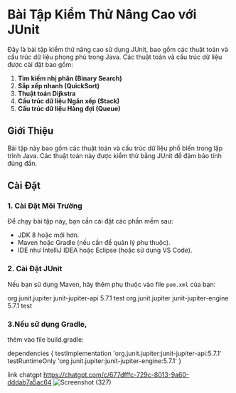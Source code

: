 # Bài Tập Kiểm Thử Nâng Cao với JUnit

Đây là bài tập kiểm thử nâng cao sử dụng JUnit, bao gồm các thuật toán và cấu trúc dữ liệu phong phú trong Java. Các thuật toán và cấu trúc dữ liệu được cài đặt bao gồm:

1. **Tìm kiếm nhị phân (Binary Search)**
2. **Sắp xếp nhanh (QuickSort)**
3. **Thuật toán Dijkstra**
4. **Cấu trúc dữ liệu Ngăn xếp (Stack)**
5. **Cấu trúc dữ liệu Hàng đợi (Queue)**

## Giới Thiệu

Bài tập này bao gồm các thuật toán và cấu trúc dữ liệu phổ biến trong lập trình Java. Các thuật toán này được kiểm thử bằng JUnit để đảm bảo tính đúng đắn.

## Cài Đặt

### 1. Cài Đặt Môi Trường

Để chạy bài tập này, bạn cần cài đặt các phần mềm sau:

- JDK 8 hoặc mới hơn.
- Maven hoặc Gradle (nếu cần để quản lý phụ thuộc).
- IDE như IntelliJ IDEA hoặc Eclipse (hoặc sử dụng VS Code).

### 2. Cài Đặt JUnit

Nếu bạn sử dụng Maven, hãy thêm phụ thuộc vào file `pom.xml` của bạn:


<dependencies>
    <dependency>
        <groupId>org.junit.jupiter</groupId>
        <artifactId>junit-jupiter-api</artifactId>
        <version>5.7.1</version>
        <scope>test</scope>
    </dependency>
    <dependency>
        <groupId>org.junit.jupiter</groupId>
        <artifactId>junit-jupiter-engine</artifactId>
        <version>5.7.1</version>
        <scope>test</scope>
    </dependency>
</dependencies>


### 3.Nếu sử dụng Gradle,
 thêm vào file build.gradle:

dependencies {
    testImplementation 'org.junit.jupiter:junit-jupiter-api:5.7.1'
    testRuntimeOnly 'org.junit.jupiter:junit-jupiter-engine:5.7.1'
}

link chatgpt https://chatgpt.com/c/677dfffc-729c-8013-9a60-dddab7a5ac64
![Screenshot (327)](https://github.com/user-attachments/assets/1888a006-054d-4d67-b8d6-71bd7e2134a9)


